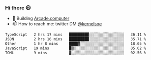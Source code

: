 ### Hi there 😃

- 🔨 Building [Arcade.computer](https://arcade.computer)
- 📫 How to reach me: twitter DM [@kernelsoe](https://twitter.com/kernelsoe)

<!--START_SECTION:waka-->

```txt
TypeScript   2 hrs 17 mins   █████████░░░░░░░░░░░░░░░░   36.11 %
JSON         2 hrs 16 mins   █████████░░░░░░░░░░░░░░░░   35.71 %
Other        1 hr 8 mins     ████▓░░░░░░░░░░░░░░░░░░░░   18.05 %
JavaScript   19 mins         █▒░░░░░░░░░░░░░░░░░░░░░░░   05.02 %
TOML         9 mins          ▓░░░░░░░░░░░░░░░░░░░░░░░░   02.56 %
```

<!--END_SECTION:waka-->
